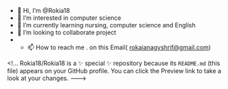 - 👋 Hi, I’m @Rokia18
- 👀 I’m interested in computer science 
- 🌱 I’m currently learning nursing, computer science and English  
- 💞️ I’m looking to collaborate project 
- - 📫 How to reach me . on this Email( rokaianagyshrif@gmail.com)

<!...
Rokia18/Rokia18 is a ✨ special ✨ repository because its `README.md` (this file) appears on your GitHub profile.
You can click the Preview link to take a look at your changes.
--->
